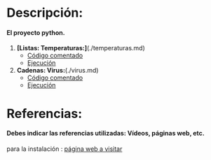 # Descripción:
#### El proyecto python.

1.  **[Listas: Temperaturas:]**(./temperaturas.md)
    - [Código comentado](./1a.md)
    - [Ejecución](./1b.md)
2.  **Cadenas: Virus:**(./virus.md)
    - [Código comentado](./2a.md)
    - [Ejecución](./2b.md)
   
# Referencias:
#### Debes indicar las referencias utilizadas: Vídeos, páginas web, etc.
para la instalación : [página web a visitar][enlace]


[enlace]: https://domology.es/instalacion-docker-parte-1-dockerportainer/



